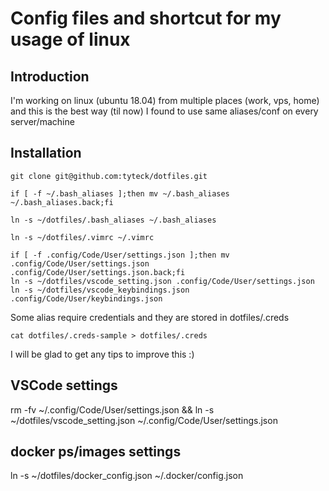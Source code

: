 # Config files and shortcut for my usage of linux

## Introduction
I'm working on linux (ubuntu 18.04) from multiple places (work, vps, home) and 
this is the best way (til now) I found to use same aliases/conf on every 
server/machine 

## Installation 

```
git clone git@github.com:tyteck/dotfiles.git

if [ -f ~/.bash_aliases ];then mv ~/.bash_aliases ~/.bash_aliases.back;fi

ln -s ~/dotfiles/.bash_aliases ~/.bash_aliases

ln -s ~/dotfiles/.vimrc ~/.vimrc

if [ -f .config/Code/User/settings.json ];then mv .config/Code/User/settings.json .config/Code/User/settings.json.back;fi
ln -s ~/dotfiles/vscode_setting.json .config/Code/User/settings.json
ln -s ~/dotfiles/vscode_keybindings.json .config/Code/User/keybindings.json
```


Some alias require credentials and they are stored in dotfiles/.creds
```
cat dotfiles/.creds-sample > dotfiles/.creds
```
I will be glad to get any tips to improve this :)


## VSCode settings
rm -fv ~/.config/Code/User/settings.json && ln -s ~/dotfiles/vscode_setting.json ~/.config/Code/User/settings.json


## docker ps/images settings
ln -s ~/dotfiles/docker_config.json ~/.docker/config.json

